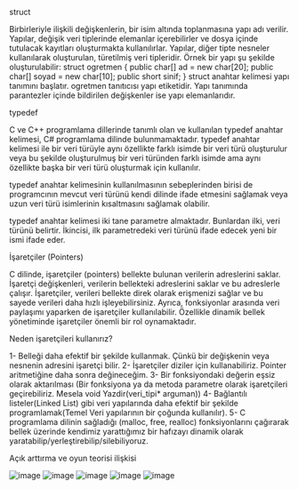 struct

Birbirleriyle ilişkili değişkenlerin, bir isim altında toplanmasına yapı adı verilir. Yapılar, değişik veri tiplerinde elemanlar içerebilirler ve dosya içinde tutulacak kayıtları oluşturmakta kullanılırlar. Yapılar, diğer tipte nesneler kullanılarak oluşturulan, türetilmiş veri tipleridir. Örnek bir yapı şu şekilde oluşturulabilir:
struct ogretmen
{
     public char[] ad = new char[20];
     public char[] soyad = new char[10];
     public short sinif;
}
struct anahtar kelimesi yapı tanımını başlatır. ogretmen tanıtıcısı yapı etiketidir. Yapı tanımında parantezler içinde bildirilen değişkenler ise yapı elemanlarıdır. 

typedef

C ve C++ programlama dillerinde tanımlı olan ve kullanılan typedef anahtar kelimesi, C# programlama dilinde bulunmamaktadır. typedef anahtar kelimesi ile bir veri türüyle aynı özellikte farklı isimde bir veri türü oluşturulur veya bu şekilde oluşturulmuş bir veri türünden farklı isimde ama aynı özellikte başka bir veri türü oluşturmak için kullanılır.

typedef anahtar kelimesinin kullanılmasının sebeplerinden birisi de programcının mevcut veri türünü kendi dilinde ifade etmesini sağlamak veya uzun veri türü isimlerinin kısaltmasını sağlamak olabilir.

typedef anahtar kelimesi iki tane parametre almaktadır. Bunlardan ilki, veri türünü belirtir. İkincisi, ilk parametredeki veri türünü ifade edecek yeni bir ismi ifade eder.

İşaretçiler (Pointers)

C dilinde, işaretçiler (pointers) bellekte bulunan verilerin adreslerini saklar. İşaretçi değişkenleri, verilerin bellekteki adreslerini saklar ve bu adreslerle çalışır. İşaretçiler, verileri bellekte direk olarak erişmenizi sağlar ve bu sayede verileri daha hızlı işleyebilirsiniz. Ayrıca, fonksiyonlar arasında veri paylaşımı yaparken de işaretçiler kullanılabilir. Özellikle dinamik bellek yönetiminde işaretçiler önemli bir rol oynamaktadır.

Neden işaretçileri kullanırız?

1- Belleği daha efektif bir şekilde kullanmak. Çünkü bir değişkenin veya nesnenin adresini işaretçi bilir. 
2- İşaretçiler diziler için kullanabiliriz. Pointer aritmetiğine daha sonra değineceğim. 
3- Bir fonksiyondaki değerin eşsiz olarak aktarılması (Bir fonksiyona ya da metoda parametre olarak işaretçileri geçirebiliriz. Mesela void Yazdir(veri_tipi* arguman)) 
4- Bağlantılı listeler(Linked List) gibi veri yapılarında daha efektif bir şekilde programlamak(Temel Veri yapılarının bir çoğunda kullanılır). 
5- C programlama dilinin sağladığı (malloc, free, realloc) fonksiyonlarını çağırarak bellek üzerinde kendimiz yarattığımız bir hafızayı dinamik olarak yaratabilip/yerleştirebilip/silebiliyoruz.

Açık arttırma ve oyun teorisi ilişkisi

![image](https://github.com/Enesyngn/AcikArttirmaUygulamasi/assets/111235591/72521152-5072-4108-9eba-2ec4ae644927)
![image](https://github.com/Enesyngn/AcikArttirmaUygulamasi/assets/111235591/463d5bae-048b-4226-b9a1-d18ab59c8242)
![image](https://github.com/Enesyngn/AcikArttirmaUygulamasi/assets/111235591/929c6138-ac81-4179-8f79-2f21582622e9)
![image](https://github.com/Enesyngn/AcikArttirmaUygulamasi/assets/111235591/f89767b0-e437-40e4-9352-d2c3e8bfdf77)
![image](https://github.com/Enesyngn/AcikArttirmaUygulamasi/assets/111235591/5011ffbd-5351-4e72-8463-18d7a0cb10d3)




